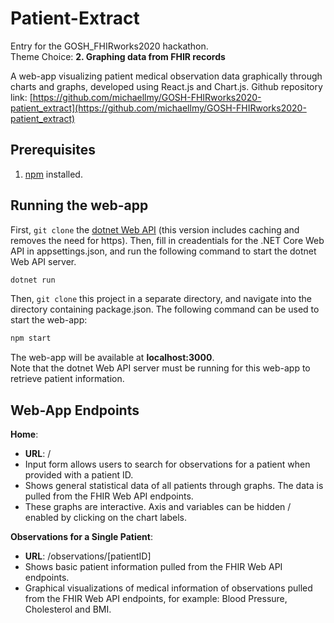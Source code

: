 # Patient-Extract
Entry for the GOSH_FHIRworks2020 hackathon.  
Theme Choice: **2. Graphing data from FHIR records**

A web-app visualizing patient medical observation data graphically through charts and graphs, developed using React.js and Chart.js.
Github repository link: [https://github.com/michaellmy/GOSH-FHIRworks2020-patient_extract](https://github.com/michaellmy/GOSH-FHIRworks2020-patient_extract)

## Prerequisites
1) [npm](https://www.npmjs.com/) installed.

## Running the web-app

First, `git clone` the [dotnet Web API](https://github.com/greenfrogs/FHIRworks_2020?fbclid=IwAR1jihdcfRBN1821Vu_8rB-YGIo-dFPGEgf_T8nEUnaLTtIQPkrpiNBWCMU) (this version includes caching and removes the need for https). Then, fill in creadentials for the .NET Core Web API in appsettings.json, and run the following command to start the dotnet Web API server.

```bash
dotnet run
```

Then, `git clone` this project in a separate directory, and navigate into the directory containing package.json. The following command can be used to start the web-app: 

```bash
npm start
```
The web-app will be available at **localhost:3000**.  
Note that the dotnet Web API server must be running for this web-app to retrieve patient information.

## Web-App Endpoints

**Home**:

- **URL**: /
- Input form allows users to search for observations for a patient when provided with a patient ID.
- Shows general statistical data of all patients through graphs. The data is pulled from the FHIR Web API endpoints. 
- These graphs are interactive. Axis and variables can be hidden / enabled by clicking on the chart labels. 

**Observations for a Single Patient**: 

- **URL**: /observations/[patientID]
- Shows basic patient information pulled from the FHIR Web API endpoints.
- Graphical visualizations of medical information of observations pulled from the FHIR Web API endpoints, for example: Blood Pressure, Cholesterol and BMI.


